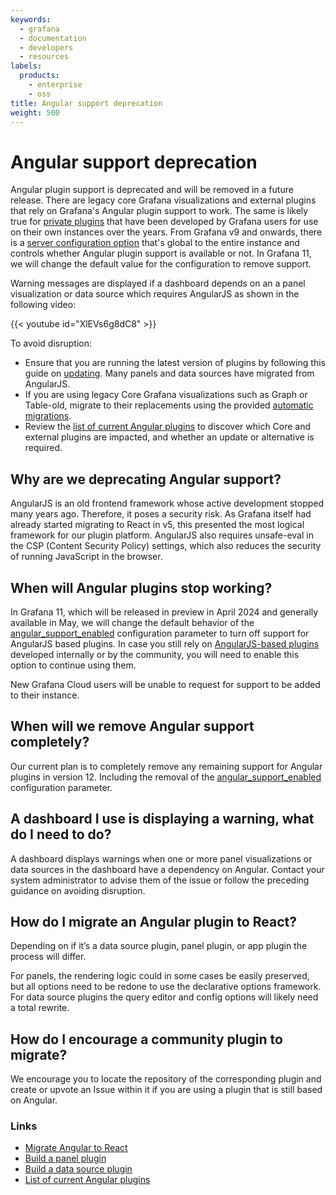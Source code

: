 ```yaml
---
keywords:
  - grafana
  - documentation
  - developers
  - resources
labels:
  products:
    - enterprise
    - oss
title: Angular support deprecation
weight: 500
---
```


# Angular support deprecation

Angular plugin support is deprecated and will be removed in a future release.
There are legacy core Grafana visualizations and external plugins that rely on Grafana's Angular plugin support to work. The same is likely true for [private plugins](https://grafana.com/legal/plugins/) that have been developed by Grafana users for use on their own instances over the years.
From Grafana v9 and onwards, there is a [server configuration option](https://github.com/grafana/grafana/blob/d61bcdf4ca5e69489e0067c56fbe7f0bfdf84ee4/conf/defaults.ini#L362) that's global to the entire instance and controls whether Angular plugin support is available or not.
In Grafana 11, we will change the default value for the configuration to remove support.

Warning messages are displayed if a dashboard depends on an a panel visualization or data source which requires AngularJS as shown in the following video:

{{< youtube id="XlEVs6g8dC8" >}}

To avoid disruption:

- Ensure that you are running the latest version of plugins by following this guide on [updating](../../administration/plugin-management/#update-a-plugin). Many panels and data sources have migrated from AngularJS.
- If you are using legacy Core Grafana visualizations such as Graph or Table-old, migrate to their replacements using the provided [automatic migrations](angular-plugins/#automatic-migration-of-plugins).
- Review the [list of current Angular plugins](angular-plugins/) to discover which Core and external plugins are impacted, and whether an update or alternative is required.

## Why are we deprecating Angular support?

AngularJS is an old frontend framework whose active development stopped many years ago. Therefore, it poses a security risk. As Grafana itself had already started migrating to React in v5, this presented the most logical framework for our plugin platform. AngularJS also requires unsafe-eval in the CSP (Content Security Policy) settings, which also reduces the security of running JavaScript in the browser.

## When will Angular plugins stop working?

In Grafana 11, which will be released in preview in April 2024 and generally available in May, we will change the default behavior of the [angular_support_enabled](https://github.com/grafana/grafana/blob/d61bcdf4ca5e69489e0067c56fbe7f0bfdf84ee4/conf/defaults.ini#L362) configuration parameter to turn off support for AngularJS based plugins. In case you still rely on [AngularJS-based plugins](angular-plugins/) developed internally or by the community, you will need to enable this option to continue using them.

New Grafana Cloud users will be unable to request for support to be added to their instance.

## When will we remove Angular support completely?

Our current plan is to completely remove any remaining support for Angular plugins in version 12. Including the removal of the [angular_support_enabled](https://github.com/grafana/grafana/blob/d61bcdf4ca5e69489e0067c56fbe7f0bfdf84ee4/conf/defaults.ini#L362) configuration parameter.

## A dashboard I use is displaying a warning, what do I need to do?

A dashboard displays warnings when one or more panel visualizations or data sources in the dashboard have a dependency on Angular.
Contact your system administrator to advise them of the issue or follow the preceding guidance on avoiding disruption.

## How do I migrate an Angular plugin to React?

Depending on if it’s a data source plugin, panel plugin, or app plugin the process will differ.

For panels, the rendering logic could in some cases be easily preserved, but all options need to be redone to use the declarative options framework. For data source plugins the query editor and config options will likely need a total rewrite.

## How do I encourage a community plugin to migrate?

We encourage you to locate the repository of the corresponding plugin and create or upvote an Issue within it if you are using a plugin that is still based on Angular.

### Links

- [Migrate Angular to React](https://grafana.com/developers/plugin-tools/migration-guides/angular-react/)
- [Build a panel plugin](https://grafana.com/tutorials/build-a-panel-plugin/)
- [Build a data source plugin](https://grafana.com/tutorials/build-a-data-source-plugin/)
- [List of current Angular plugins](angular-plugins/)
